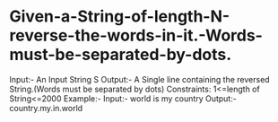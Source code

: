 # Given-a-String-of-length-N-reverse-the-words-in-it.-Words-must-be-separated-by-dots.
Input:- An Input String S  Output:- A Single line containing the reversed String.(Words must be separated by dots)  Constraints: 1&lt;=length of String&lt;=2000  Example:-  Input:- world is my country Output:- country.my.in.world

